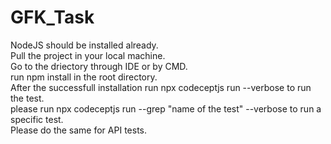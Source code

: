 # GFK_Task
NodeJS should be installed already. <br />
Pull the project in your local machine. <br />
Go to the driectory through IDE or by CMD. <br />
run npm install in the root directory. <br />
After the successfull installation run npx codeceptjs run --verbose to run the test. <br />
please run npx codeceptjs run --grep "name of the test" --verbose to run a specific test. <br />
Please do the same for API tests. <br />
